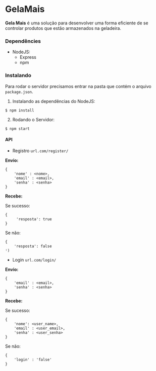 # GelaMais

**Gela Mais** é uma solução para desenvolver uma forma eficiente de se controlar produtos que estão armazenados na geladeira.


### Dependêncies

- NodeJS:
    - Express
    - npm

### Instalando

Para rodar o servidor precisamos entrar na pasta que contém o arquivo `package.json`. 
1. Instalando as dependências do NodeJS:

```shell
$ npm install
```

2. Rodando o Servidor:

```shell
$ npm start
```

#### API

- Registro `url.com/register/`


**Envio:**

```
{ 
    'nome' : <nome>,
    'email' : <email>,
    'senha' : <senha>
}
```

**Recebe:**

Se sucesso:

```
{
     'resposta': true
}
```

Se não:

```
{
    'resposta': false
⁾)
```


- Login `url.com/login/`

**Envio:**

```
{ 
    'email' : <email>,
    'senha' : <senha>
}
```

**Recebe:**

Se sucesso:

```
{
    'nome': <user_name>,
    'email' : <user_email>,
    'senha' : <user_senha>
}
```

Se não:

```
{
    'login' : 'false'
}
```
